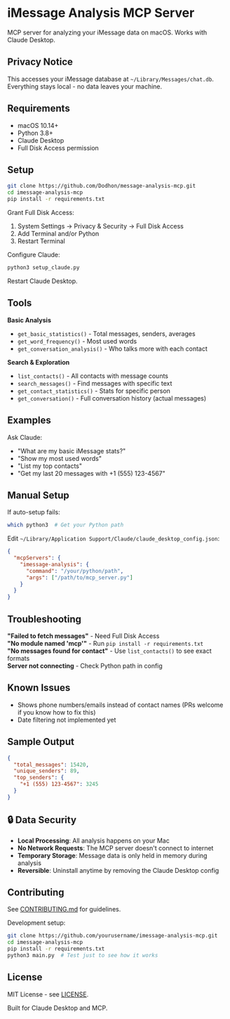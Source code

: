 # iMessage Analysis MCP Server

MCP server for analyzing your iMessage data on macOS. Works with Claude Desktop.

## Privacy Notice

This accesses your iMessage database at `~/Library/Messages/chat.db`. Everything stays local - no data leaves your machine.

## Requirements

- macOS 10.14+
- Python 3.8+
- Claude Desktop
- Full Disk Access permission

## Setup

```bash
git clone https://github.com/Dodhon/message-analysis-mcp.git
cd imessage-analysis-mcp
pip install -r requirements.txt
```

Grant Full Disk Access:
1. System Settings → Privacy & Security → Full Disk Access
2. Add Terminal and/or Python
3. Restart Terminal

Configure Claude:
```bash
python3 setup_claude.py
```

Restart Claude Desktop.

## Tools

**Basic Analysis**
- `get_basic_statistics()` - Total messages, senders, averages
- `get_word_frequency()` - Most used words
- `get_conversation_analysis()` - Who talks more with each contact

**Search & Exploration**
- `list_contacts()` - All contacts with message counts
- `search_messages()` - Find messages with specific text
- `get_contact_statistics()` - Stats for specific person
- `get_conversation()` - Full conversation history (actual messages)

## Examples

Ask Claude:
- "What are my basic iMessage stats?"
- "Show my most used words"
- "List my top contacts"
- "Get my last 20 messages with +1 (555) 123-4567"

## Manual Setup

If auto-setup fails:

```bash
which python3  # Get your Python path
```

Edit `~/Library/Application Support/Claude/claude_desktop_config.json`:
```json
{
  "mcpServers": {
    "imessage-analysis": {
      "command": "/your/python/path",
      "args": ["/path/to/mcp_server.py"]
    }
  }
}
```

## Troubleshooting

**"Failed to fetch messages"** - Need Full Disk Access  
**"No module named 'mcp'"** - Run `pip install -r requirements.txt`  
**"No messages found for contact"** - Use `list_contacts()` to see exact formats  
**Server not connecting** - Check Python path in config  

## Known Issues

- Shows phone numbers/emails instead of contact names (PRs welcome if you know how to fix this)
- Date filtering not implemented yet

## Sample Output

```json
{
  "total_messages": 15420,
  "unique_senders": 89,
  "top_senders": {
    "+1 (555) 123-4567": 3245
  }
}
```

## 🔒 Data Security

- **Local Processing**: All analysis happens on your Mac
- **No Network Requests**: The MCP server doesn't connect to internet
- **Temporary Storage**: Message data is only held in memory during analysis
- **Reversible**: Uninstall anytime by removing the Claude Desktop config

## Contributing

See [CONTRIBUTING.md](CONTRIBUTING.md) for guidelines.

Development setup:
```bash
git clone https://github.com/yourusername/imessage-analysis-mcp.git
cd imessage-analysis-mcp
pip install -r requirements.txt
python3 main.py  # Test just to see how it works
```

## License

MIT License - see [LICENSE](LICENSE).

Built for Claude Desktop and MCP. 